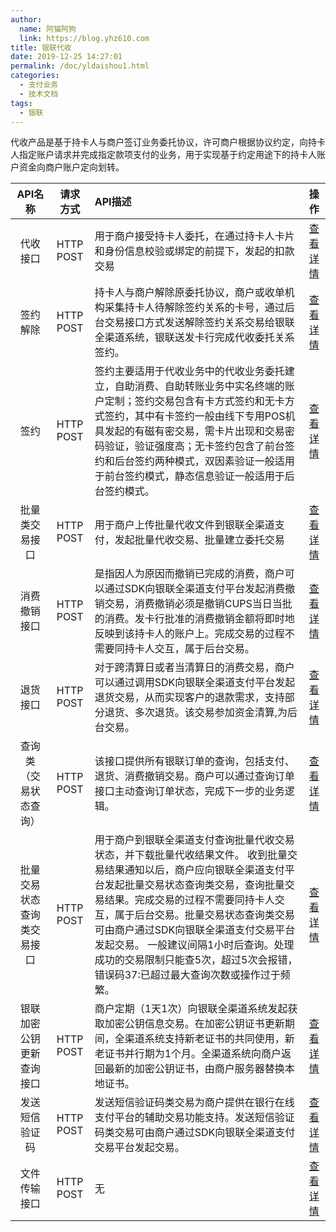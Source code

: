 ```yaml
---
author: 
  name: 阿猫阿狗
  link: https://blog.yhz610.com
title: 银联代收
date: 2019-12-25 14:27:01
permalink: /doc/yldaishou1.html
categories: 
  - 支付业务
  - 技术文档
tags: 
  - 银联
---
```


代收产品是基于持卡人与商户签订业务委托协议，许可商户根据协议约定，向持卡人指定账户请求并完成指定款项支付的业务，用于实现基于约定用途下的持卡人账户资金向商户账户定向划转。

<!-- more -->


|API名称|请求方式|API描述|操作|
|:-:|:-:|:-|:-:|
|代收接口|HTTP POST|用于商户接受持卡人委托，在通过持卡人卡片和身份信息校验或绑定的前提下，发起的扣款交易|[查看详情](https://open.unionpay.com/tjweb/acproduct/APIList?acpAPIId=616&apiservId=455)|
|签约解除|HTTP POST|持卡人与商户解除原委托协议，商户或收单机构采集持卡人待解除签约关系的卡号，通过后台交易接口方式发送解除签约关系交易给银联全渠道系统，银联送发卡行完成代收委托关系签约。|[查看详情](https://open.unionpay.com/tjweb/acproduct/APIList?acpAPIId=617&apiservId=455)|
|签约|HTTP POST|签约主要适用于代收业务中的代收业务委托建立，自助消费、自助转账业务中实名终端的账户定制；签约交易包含有卡方式签约和无卡方式签约，其中有卡签约一般由线下专用POS机具发起的有磁有密交易，需卡片出现和交易密码验证，验证强度高；无卡签约包含了前台签约和后台签约两种模式，双因素验证一般适用于前台签约模式，静态信息验证一般适用于后台签约模式。|[查看详情](https://open.unionpay.com/tjweb/acproduct/APIList?acpAPIId=618&apiservId=455)|
|批量类交易接口|HTTP POST|用于商户上传批量代收文件到银联全渠道支付，发起批量代收交易、批量建立委托交易|[查看详情](https://open.unionpay.com/tjweb/acproduct/APIList?acpAPIId=619&apiservId=455)|
|消费撤销接口|HTTP POST|是指因人为原因而撤销已完成的消费，商户可以通过SDK向银联全渠道支付平台发起消费撤销交易，消费撤销必须是撤销CUPS当日当批的消费。发卡行批准的消费撤销金额将即时地反映到该持卡人的账户上。完成交易的过程不需要同持卡人交互，属于后台交易。|[查看详情](https://open.unionpay.com/tjweb/acproduct/APIList?acpAPIId=620&apiservId=455)|
|退货接口|HTTP POST|对于跨清算日或者当清算日的消费交易，商户可以通过调用SDK向银联全渠道支付平台发起退货交易，从而实现客户的退款需求，支持部分退货、多次退货。该交易参加资金清算,为后台交易。|[查看详情](https://open.unionpay.com/tjweb/acproduct/APIList?acpAPIId=621&apiservId=455)|
|查询类（交易状态查询）|HTTP POST|	该接口提供所有银联订单的查询，包括支付、退货、消费撤销交易。商户可以通过查询订单接口主动查询订单状态，完成下一步的业务逻辑。|[查看详情](https://open.unionpay.com/tjweb/acproduct/APIList?acpAPIId=622&apiservId=455)|
|批量交易状态查询类交易接口|HTTP POST|用于商户到银联全渠道支付查询批量代收交易状态，并下载批量代收结果文件。 收到批量交易结果通知以后，商户应向银联全渠道支付平台发起批量交易状态查询类交易，查询批量交易结果。完成交易的过程不需要同持卡人交互，属于后台交易。批量交易状态查询类交易可由商户通过SDK向银联全渠道支付交易平台发起交易。 一般建议间隔1小时后查询。处理成功的交易限制只能查5次，超过5次会报错，错误码37:已超过最大查询次数或操作过于频繁。|[查看详情](https://open.unionpay.com/tjweb/acproduct/APIList?acpAPIId=623&apiservId=455)|
|银联加密公钥更新查询接口|HTTP POST|	商户定期（1天1次）向银联全渠道系统发起获取加密公钥信息交易。在加密公钥证书更新期间，全渠道系统支持新老证书的共同使用，新老证书并行期为1个月。全渠道系统向商户返回最新的加密公钥证书，由商户服务器替换本地证书。|[查看详情](https://open.unionpay.com/tjweb/acproduct/APIList?acpAPIId=624&apiservId=455)|
|发送短信验证码|HTTP POST|发送短信验证码类交易为商户提供在银行在线支付平台的辅助交易功能支持。发送短信验证码类交易可由商户通过SDK向银联全渠道支付交易平台发起交易。|[查看详情](https://open.unionpay.com/tjweb/acproduct/APIList?acpAPIId=625&apiservId=455)|
|文件传输接口|HTTP POST|无|[查看详情](https://open.unionpay.com/tjweb/acproduct/APIList?acpAPIId=626&apiservId=455)|
